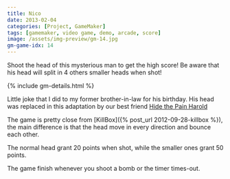 ```yaml
---
title: Nico
date: 2013-02-04
categories: [Project, GameMaker]
tags: [gamemaker, video game, demo, arcade, score]
image: /assets/img-preview/gm-14.jpg
gm-game-idx: 14
---
```


Shoot the head of this mysterious man to get the high score!
Be aware that his head will split in 4 others smaller heads when shot!

{% include gm-details.html %}

Little joke that I did to my former brother-in-law for his birthday.
His head was replaced in this adaptation by our best friend 
[Hide the Pain Harold](https://en.wikipedia.org/wiki/Hide_the_Pain_Harold)

The game is pretty close from [KillBox]({% post_url 2012-09-28-killbox %}),
the main difference is that the head move in every direction and bounce each other.

The normal head grant 20 points when shot, while the smaller ones grant 50 points.

The game finish whenever you shoot a bomb or the timer times-out.
